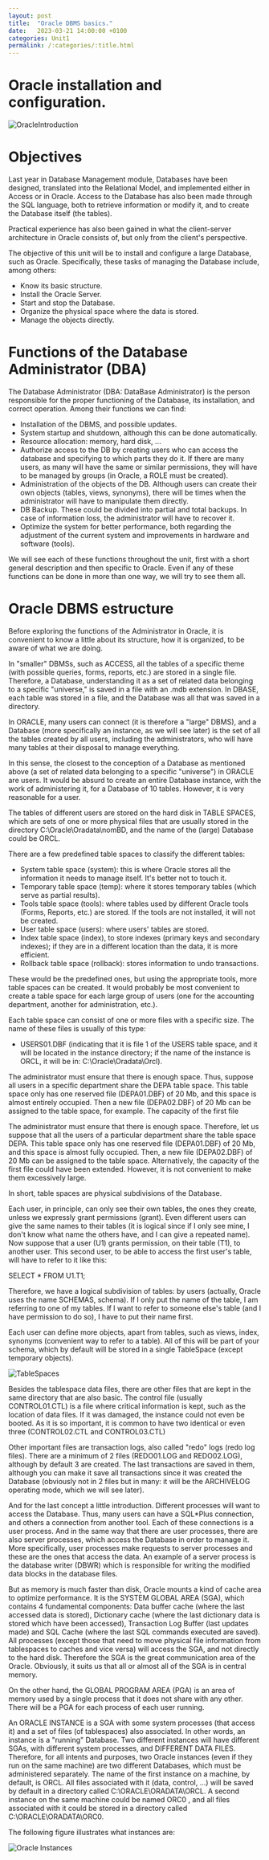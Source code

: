 ```yaml
---
layout: post
title:  "Oracle DBMS basics."
date:   2023-03-21 14:00:00 +0100
categories: Unit1
permalink: /:categories/:title.html
---
```

# Oracle installation and configuration.

![OracleIntroduction](../assets/Oracle_DBMS_basics/T8_0.png)

# Objectives

Last year in Database Management module, Databases have been designed, translated into the Relational Model, and implemented either in Access or in Oracle. Access to the Database has also been made through the SQL language, both to retrieve information or modify it, and to create the Database itself (the tables).

Practical experience has also been gained in what the client-server architecture in Oracle consists of, but only from the client's perspective.

The objective of this unit will be to install and configure a large Database, such as Oracle. Specifically, these tasks of managing the Database include, among others:

- Know its basic structure.
- Install the Oracle Server.
- Start and stop the Database.
- Organize the physical space where the data is stored.
- Manage the objects directly.

# Functions of the Database Administrator (DBA)

The Database Administrator (DBA: DataBase Administrator) is the person responsible for the proper functioning of the Database, its installation, and correct operation. Among their functions we can find:

- Installation of the DBMS, and possible updates.
- System startup and shutdown, although this can be done automatically.
- Resource allocation: memory, hard disk, ...
- Authorize access to the DB by creating users who can access the database and specifying to which parts they do it. If there are many users, as many will have the same or similar permissions, they will have to be managed by groups (in Oracle, a ROLE must be created).
- Administration of the objects of the DB. Although users can create their own objects (tables, views, synonyms), there will be times when the administrator will have to manipulate them directly.
- DB Backup. These could be divided into partial and total backups. In case of information loss, the administrator will have to recover it.
- Optimize the system for better performance, both regarding the adjustment of the current system and improvements in hardware and software (tools).

We will see each of these functions throughout the unit, first with a short general description and then specific to Oracle. Even if any of these functions can be done in more than one way, we will try to see them all.

# Oracle DBMS estructure

Before exploring the functions of the Administrator in Oracle, it is convenient to know a little about its structure, how it is organized, to be aware of what we are doing.

In "smaller" DBMSs, such as ACCESS, all the tables of a specific theme (with possible queries, forms, reports, etc.) are stored in a single file. Therefore, a Database, understanding it as a set of related data belonging to a specific "universe," is saved in a file with an .mdb extension. In DBASE, each table was stored in a file, and the Database was all that was saved in a directory.

In ORACLE, many users can connect (it is therefore a "large" DBMS), and a Database (more specifically an instance, as we will see later) is the set of all the tables created by all users, including the administrators, who will have many tables at their disposal to manage everything.

In this sense, the closest to the conception of a Database as mentioned above (a set of related data belonging to a specific "universe") in ORACLE are users. It would be absurd to create an entire Database instance, with the work of administering it, for a Database of 10 tables. However, it is very reasonable for a user.

The tables of different users are stored on the hard disk in TABLE SPACES, which are sets of one or more physical files that are usually stored in the directory C:\Oracle\Oradata\nomBD, and the name of the (large) Database could be ORCL.

There are a few predefined table spaces to classify the different tables:

- System table space (system): this is where Oracle stores all the information it needs to manage itself. It's better not to touch it.
- Temporary table space (temp): where it stores temporary tables (which serve as partial results).
- Tools table space (tools): where tables used by different Oracle tools (Forms, Reports, etc.) are stored. If the tools are not installed, it will not be created.
- User table space (users): where users' tables are stored.
- Index table space (index), to store indexes (primary keys and secondary indexes); if they are in a different location than the data, it is more efficient.
- Rollback table space (rollback): stores information to undo transactions.

These would be the predefined ones, but using the appropriate tools, more table spaces can be created. It would probably be most convenient to create a table space for each large group of users (one for the accounting department, another for administration, etc.).

Each table space can consist of one or more files with a specific size. The name of these files is usually of this type:

- USERS01.DBF (indicating that it is file 1 of the USERS table space, and it will be located in the instance directory; if the name of the instance is ORCL, it will be in: C:\Oracle\Oradata\Orcl).

The administrator must ensure that there is enough space. Thus, suppose all users in a specific department share the DEPA table space. This table space only has one reserved file (DEPA01.DBF) of 20 Mb, and this space is almost entirely occupied. Then a new file (DEPA02.DBF) of 20 Mb can be assigned to the table space, for example. The capacity of the first file

The administrator must ensure that there is enough space. Therefore, let us suppose that all the users of a particular department share the table space DEPA. This table space only has one reserved file (DEPA01.DBF) of 20 Mb, and this space is almost fully occupied. Then, a new file (DEPA02.DBF) of 20 Mb can be assigned to the table space. Alternatively, the capacity of the first file could have been extended. However, it is not convenient to make them excessively large.

In short, table spaces are physical subdivisions of the Database.

Each user, in principle, can only see their own tables, the ones they create, unless we expressly grant permissions (grant). Even different users can give the same names to their tables (it is logical since if I only see mine, I don't know what name the others have, and I can give a repeated name). Now suppose that a user (U1) grants permission, on their table (T1), to another user. This second user, to be able to access the first user's table, will have to refer to it like this:

SELECT * FROM U1.T1;

Therefore, we have a logical subdivision of tables: by users (actually, Oracle uses the name SCHEMAS, schema). If I only put the name of the table, I am referring to one of my tables. If I want to refer to someone else's table (and I have permission to do so), I have to put their name first.

Each user can define more objects, apart from tables, such as views, index, synonyms (convenient way to refer to a table). All of this will be part of your schema, which by default will be stored in a single TableSpace (except temporary objects).

![TableSpaces](../assets/Oracle_DBMS_basics/T8_2_1.png)

Besides the tablespace data files, there are other files that are kept in the same directory that are also basic. The control file (usually CONTROL01.CTL) is a file where critical information is kept, such as the location of data files. If it was damaged, the instance could not even be booted. As it is so important, it is common to have two identical or even three (CONTROL02.CTL and CONTROL03.CTL)

Other important files are transaction logs, also called "redo" logs (redo log files). There are a minimum of 2 files (REDO01.LOG and REDO02.LOG), although by default 3 are created. The last transactions are saved in them, although you can make it save all transactions since it was created the Database (obviously not in 2 files but in many: it will be the ARCHIVELOG operating mode, which we will see later).

And for the last concept a little introduction. Different processes will want to access the Database. Thus, many users can have a SQL*Plus connection, and others a connection from another tool. Each of these connections is a user process. And in the same way that there are user processes, there are also server processes, which access the Database in order to manage it. More specifically, user processes make requests to server processes and these are the ones that access the data. An example of a server process is the database writer (DBWR) which is responsible for writing the modified data blocks in the database files.

But as memory is much faster than disk, Oracle mounts a kind of cache area to optimize performance. It is the SYSTEM GLOBAL AREA (SGA), which contains 4 fundamental components: Data buffer cache (where the last accessed data is stored), Dictionary cache (where the last dictionary data is stored which have been accessed), Transaction Log Buffer (last updates made) and SQL Cache (where the last SQL commands executed are saved). All processes (except those that need to move physical file information from tablespaces to caches and vice versa) will access the SGA, and not directly to the hard disk. Therefore the SGA is the great communication area of the Oracle. Obviously, it suits us that all or almost all of the SGA is in central memory.

On the other hand, the GLOBAL PROGRAM AREA (PGA) is an area of memory used by a single process that it does not share with any other. There will be a PGA for each process of each user running.

An ORACLE INSTANCE is a SGA with some system processes (that access it) and a set of files (of tablespaces) also associated. In other words, an instance is a "running" Database. Two different instances will have different SGAs, with different system processes, and DIFFERENT DATA FILES. Therefore, for all intents and purposes, two Oracle instances (even if they run on the same machine) are two different Databases, which must be administered separately. The name of the first instance on a machine, by default, is ORCL. All files associated with it (data, control, ...) will be saved by default in a directory called C:\ORACLE\ORADATA\ORCL. A second instance on the same machine could be named ORC0 , and all files associated with it could be stored in a directory called C:\ORACLE\ORADATA\ORC0.

The following figure illustrates what instances are:

![Oracle Instances](../assets/Oracle_DBMS_basics/T8_2_2.png)


